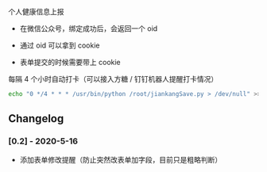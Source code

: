 个人健康信息上报


* 在微信公众号，绑定成功后，会返回一个 oid

* 通过 oid 可以拿到 cookie

* 表单提交的时候需要带上 cookie



每隔 4 个小时自动打卡（可以接入方糖 / 钉钉机器人提醒打卡情况）

```bash
echo "0 */4 * * * /usr/bin/python /root/jiankangSave.py > /dev/null" >> /var/spool/cron/root
```




## Changelog


### [0.2] - 2020-5-16

- 添加表单修改提醒（防止突然改表单加字段，目前只是粗略判断）
